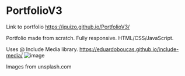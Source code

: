 # PortfolioV3
Link to portfolio
https://jquizo.github.io/PortfolioV3/

Portfolio made from scratch. Fully responsive. HTML/CSS/JavaScript.

Uses @ Include Media library.
https://eduardoboucas.github.io/include-media/
![image](https://user-images.githubusercontent.com/45918580/93792382-d0f1bd00-fc78-11ea-88cd-e62c2ce31b38.png)


Images from unsplash.com

